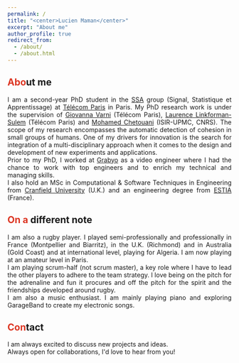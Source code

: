 ```yaml
---
permalink: /
title: "<center>Lucien Maman</center>"
excerpt: "About me"
author_profile: true
redirect_from: 
  - /about/
  - /about.html
---
```


<span style="color: #DC3522">Abo</span>ut me
------
<p align="justify">I am a second-year PhD student in the <a href="http://www.tsi.telecom-paristech.fr/ssa/" target="_blank">SSA</a> group (Signal, Statistique et Apprentissage) at <a href="https://www.telecom-paris.fr/" target="_blank">Télécom Paris</a> in Paris.
My PhD research work is under the supervision of <a href="https://sites.google.com/site/gvarnisite/home" target="_blank">Giovanna Varni</a> (Télécom Paris), <a href="https://scholar.google.com/citations?user=5buL2cAAAAAJ&hl=en" target="_blank">Laurence Linkforman-Sulem</a> (Télécom Paris) and <a href="https://scholar.google.fr/citations?user=AKdzMWUAAAAJ&hl=en" target="_blank">Mohamed Chetouani</a> (ISIR-UPMC, CNRS). The scope of my research encompasses the automatic detection of cohesion in small groups of humans. One of my drivers for innovation is the search for integration of a multi-disciplinary approach when it comes to the design and development of new experiments and applications.<br> 
Prior to my PhD, I worked at <a href="https://about.grabyo.com/" target="_blank">Grabyo</a> as a video engineer where I had the chance to work with top engineers and to enrich my technical and managing skills.<br>
I also hold an MSc in Computational & Software Techniques in Engineering from <a href="https://www.cranfield.ac.uk/" target="_blank">Cranfield University</a> (U.K.) and an engineering degree from <a href="https://www.estia.fr/" target="_blank">ESTIA</a> (France).</p>
 
<span style="color: #DC3522">On a </span>different note
------
<p align="justify">I am also a rugby player. I played semi-professionally and professionally in France (Montpellier and Biarritz), in the U.K. (Richmond) and in Australia (Gold Coast) and at international level, playing for Algeria. I am now playing at an amateur level in Paris.<br>
I am playing scrum-half (not scrum master), a key role where I have to lead the other players to adhere to the team strategy. I love being on the pitch for the adrenaline and fun it procures and off the pitch for the spirit and the friendships developed around rugby.<br>
I am also a music enthusiast. I am mainly playing piano and exploring GarageBand to create my electronic songs.</p>

<span style="color: #DC3522">Con</span>tact
------
<p align="justify">I am always excited to discuss new projects and ideas.<br>
Always open for collaborations, I'd love to hear from you!</p>
